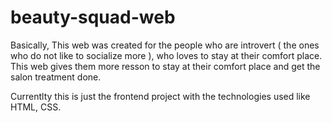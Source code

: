 # beauty-squad-web
Basically, This web was created for the people who are introvert ( the ones who do not like to socialize more ), who loves to stay at their comfort place. This web gives them more resson to stay at their comfort place and get the salon treatment done.

Currentlty this is just the frontend project with the technologies used like HTML, CSS. 
